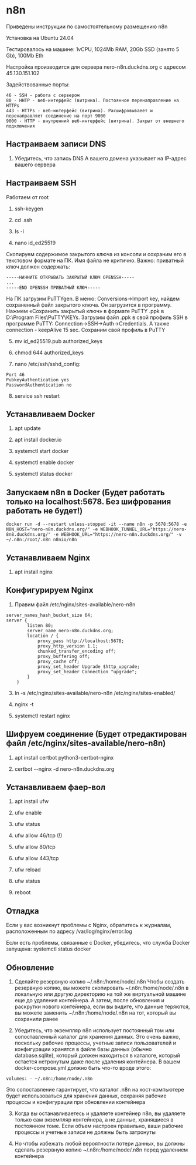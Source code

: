 # n8n
Приведены инструкции по самостоятельному размещению n8n

Установка на Ubuntu 24.04

Тестировалось на машине: 1vCPU, 1024Mb RAM, 20Gb SSD (занято 5 Gb), 100Mb Eth

Настройка производится для сервера nero-n8n.duckdns.org с адресом 45.130.151.102

Задействованные порты:

```
46 - SSH - работа с сервером
80 - HHTP - веб-интерфейс (витрина). Постоянное перенаправление на HTTPs
443 - HTTPs - веб-интерфейс (витрина). Расшифровываеет и перенаправляет соединение на порт 9000
9000 - HTTP - внутренний веб-интерфейс (витрина). Закрыт от внешнего подключения
```


## Настраиваем записи DNS

1. Убедитесь, что запись DNS A вашего домена указывает на IP-адрес вашего сервера


## Настраиваем SSH

Работаем от root

1. ssh-keygen

2. cd .ssh

3. ls -l

4. nano id_ed25519

Скопируем содержимое закрытого ключа из консоли и сохраним его в текстовом формате на ПК. Имя файла не критично. Важно: приватный ключ должен содержать:

```
-----НАЧНИТЕ ОТКРЫВАТЬ ЗАКРЫТЫЙ КЛЮЧ OPENSSH-----
...
-----END OPENSSH ПРИВАТНЫЙ КЛЮЧ-----
```

На ПК загрузим PuTTYgen. В меню: Conversions->Import key, найдем сохраненный файл закрытого ключа. Он загрузится в программу. Нажмем «Сохранить закрытый ключ» в формате PuTTY .ppk в D:\Program Files\PuTTY\KEYs. Загрузим файл .ppk в свой профиль SSH в программе PuTTY: Connection->SSH->Auth->Credentials. А также connection - keepAlive 15 sec. Сохраним свой профиль в PuTTY

5. mv id_ed25519.pub authorized_keys

6. chmod 644 authorized_keys

7. nano /etc/ssh/sshd_config:

```
Port 46
PubkeyAuthentication yes
PasswordAuthentication no
```

8. service ssh restart


## Устанавливаем Docker

1. apt update

2. apt install docker.io

3. systemctl start docker

4. systemctl enable docker

5. systemctl status docker


## Запускаем n8n в Docker (Будет работать только на localhost:5678. Без шифрования работать не будет!)

```
docker run -d --restart unless-stopped -it --name n8n -p 5678:5678 -e N8N_HOST="nero-n8n.duckdns.org/" -e WEBHOOK_TUNNEL_URL="https://nero-8n8.duckdns.org/" -e WEBHOOK_URL="https://nero-n8n.duckdns.org/" -v ~/.n8n:/root/.n8n n8nio/n8n
```


## Устанавливаем Nginx

1. apt install nginx


## Конфигурируем Nginx

1. Правим файл /etc/nginx/sites-available/nero-n8n

```
server_names_hash_bucket_size 64;
server {
        listen 80;
        server_name nero-n8n.duckdns.org;
        location / {
            proxy_pass http://localhost:5678;
            proxy_http_version 1.1;
            chunked_transfer_encoding off;
            proxy_buffering off;
            proxy_cache off;
            proxy_set_header Upgrade $http_upgrade;
            proxy_set_header Connection "upgrade";
        }
    }
```

3. ln -s /etc/nginx/sites-available/nero-n8n /etc/nginx/sites-enabled/

4. nginx -t

5. systemctl restart nginx


## Шифруем соединение (Будет отредактирован файл /etc/nginx/sites-available/nero-n8n)

1. apt install certbot python3-certbot-nginx

2. certbot --nginx -d nero-n8n.duckdns.org


## Устанавливаем фаер-вол

1. apt install ufw

2. ufw enable

3. ufw status

5. ufw allow 46/tcp (!)

6. ufw allow 80/tcp

7. ufw allow 443/tcp

8. ufw reload

9. ufw status

10. reboot


## Отладка

Если у вас возникнут проблемы с Nginx, обратитесь к журналам, расположенным по адресу /var/log/nginx/error.log

Если есть проблемы, связанные с Docker, убедитесь, что служба Docker запущена: systemctl status docker


## Обновление

1. Сделайте резервную копию ~/.n8n:/home/node/.n8n Чтобы создать резервную копию, вы можете скопировать ~/.n8n:/home/node/.n8n в локальную или другую директорию на той же виртуальной машине еще до удаления контейнера. А затем, после обновления и раскрутки нового контейнера, если вы видите, что данные теряются, вы можете заменить ~/.n8n:/home/node/.n8n на тот, который вы сохранили ранее

2. Убедитесь, что экземпляр n8n использует постоянный том или сопоставленный каталог для хранения данных. Это очень важно, поскольку рабочие процессы, учетные записи пользователей и конфигурации хранятся в файле базы данных (обычно database.sqlite), который должен находиться в каталоге, который остается нетронутым даже после удаления контейнера. В вашем docker-compose.yml должно быть что-то вроде этого:

```
volumes: - ~/.n8n:/home/node/.n8n
```

Это сопоставление гарантирует, что каталог .n8n на хост-компьютере будет использоваться для хранения данных, сохраняя рабочие процессы и конфигурации при обновлении контейнера

3. Когда вы останавливаетесь и удаляете контейнер n8n, вы удаляете только сам экземпляр контейнера, а не данные, хранящиеся в постоянном томе. Если объем настроен правильно, ваши рабочие процессы и учетные записи не должны быть затронуты

4. Но чтобы избежать любой вероятности потери данных, вы должны сделать резервную копию ~/.n8n:/home/node/.n8n перед удалением контейнера
